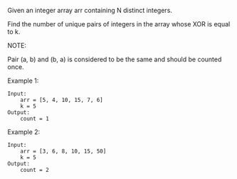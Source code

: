 Given an integer array arr containing N distinct integers.

Find the number of unique pairs of integers in the array whose XOR is equal to k.

NOTE:

Pair (a, b) and (b, a) is considered to be the same and should be counted once.  

Example 1:
```buildoutcfg
Input:
    arr = [5, 4, 10, 15, 7, 6]
    k = 5
Output:
    count = 1
```

Example 2:
```buildoutcfg
Input:
    arr = [3, 6, 8, 10, 15, 50]
    k = 5
Output:
    count = 2
```